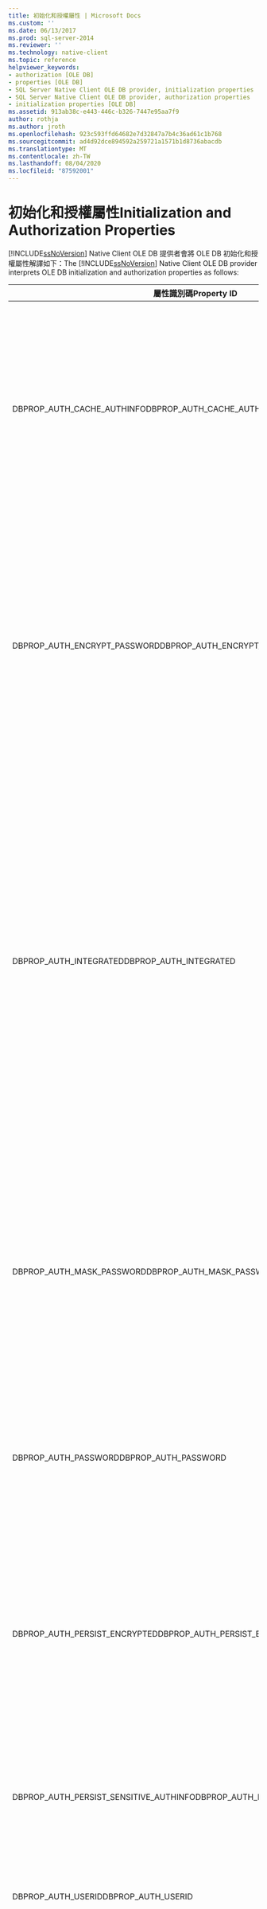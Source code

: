 ```yaml
---
title: 初始化和授權屬性 | Microsoft Docs
ms.custom: ''
ms.date: 06/13/2017
ms.prod: sql-server-2014
ms.reviewer: ''
ms.technology: native-client
ms.topic: reference
helpviewer_keywords:
- authorization [OLE DB]
- properties [OLE DB]
- SQL Server Native Client OLE DB provider, initialization properties
- SQL Server Native Client OLE DB provider, authorization properties
- initialization properties [OLE DB]
ms.assetid: 913ab38c-e443-446c-b326-7447e95aa7f9
author: rothja
ms.author: jroth
ms.openlocfilehash: 923c593ffd64682e7d32847a7b4c36ad61c1b768
ms.sourcegitcommit: ad4d92dce894592a259721a1571b1d8736abacdb
ms.translationtype: MT
ms.contentlocale: zh-TW
ms.lasthandoff: 08/04/2020
ms.locfileid: "87592001"
---
```

# <a name="initialization-and-authorization-properties"></a><span data-ttu-id="b1a1e-102">初始化和授權屬性</span><span class="sxs-lookup"><span data-stu-id="b1a1e-102">Initialization and Authorization Properties</span></span>
  <span data-ttu-id="b1a1e-103">[!INCLUDE[ssNoVersion](../../includes/ssnoversion-md.md)] Native Client OLE DB 提供者會將 OLE DB 初始化和授權屬性解譯如下：</span><span class="sxs-lookup"><span data-stu-id="b1a1e-103">The [!INCLUDE[ssNoVersion](../../includes/ssnoversion-md.md)] Native Client OLE DB provider interprets OLE DB initialization and authorization properties as follows:</span></span>  
  
|<span data-ttu-id="b1a1e-104">屬性識別碼</span><span class="sxs-lookup"><span data-stu-id="b1a1e-104">Property ID</span></span>|<span data-ttu-id="b1a1e-105">描述</span><span class="sxs-lookup"><span data-stu-id="b1a1e-105">Description</span></span>|  
|-----------------|-----------------|  
|<span data-ttu-id="b1a1e-106">DBPROP_AUTH_CACHE_AUTHINFO</span><span class="sxs-lookup"><span data-stu-id="b1a1e-106">DBPROP_AUTH_CACHE_AUTHINFO</span></span>|<span data-ttu-id="b1a1e-107">[!INCLUDE[ssNoVersion](../../includes/ssnoversion-md.md)] Native Client OLE DB 提供者不會快取驗證資訊。</span><span class="sxs-lookup"><span data-stu-id="b1a1e-107">The [!INCLUDE[ssNoVersion](../../includes/ssnoversion-md.md)] Native Client OLE DB provider does not cache authentication information.</span></span><br /><br /> <span data-ttu-id="b1a1e-108">[!INCLUDE[ssNoVersion](../../includes/ssnoversion-md.md)] Native Client OLE DB 提供者會在嘗試設定屬性值時，傳回 DB_S_ERRORSOCCURRED。</span><span class="sxs-lookup"><span data-stu-id="b1a1e-108">The [!INCLUDE[ssNoVersion](../../includes/ssnoversion-md.md)] Native Client OLE DB provider returns DB_S_ERRORSOCCURRED on an attempt to set the property value.</span></span> <span data-ttu-id="b1a1e-109">DBPROP 結構的 *dwStatus* 成員表示 DBPROPSTATUS_NOTSUPPORTED。</span><span class="sxs-lookup"><span data-stu-id="b1a1e-109">The *dwStatus* member of the DBPROP Structure indicates DBPROPSTATUS_NOTSUPPORTED.</span></span>|  
|<span data-ttu-id="b1a1e-110">DBPROP_AUTH_ENCRYPT_PASSWORD</span><span class="sxs-lookup"><span data-stu-id="b1a1e-110">DBPROP_AUTH_ENCRYPT_PASSWORD</span></span>|<span data-ttu-id="b1a1e-111">[!INCLUDE[ssNoVersion](../../includes/ssnoversion-md.md)]Native Client OLE DB 提供者會使用標準的 [!INCLUDE[msCoName](../../includes/msconame-md.md)] [!INCLUDE[ssNoVersion](../../includes/ssnoversion-md.md)] 安全性機制來隱藏密碼。</span><span class="sxs-lookup"><span data-stu-id="b1a1e-111">The [!INCLUDE[ssNoVersion](../../includes/ssnoversion-md.md)] Native Client OLE DB provider uses standard [!INCLUDE[msCoName](../../includes/msconame-md.md)][!INCLUDE[ssNoVersion](../../includes/ssnoversion-md.md)] security mechanisms to conceal passwords.</span></span><br /><br /> <span data-ttu-id="b1a1e-112">[!INCLUDE[ssNoVersion](../../includes/ssnoversion-md.md)] Native Client OLE DB 提供者會在嘗試設定屬性值時，傳回 DB_S_ERRORSOCCURRED。</span><span class="sxs-lookup"><span data-stu-id="b1a1e-112">The [!INCLUDE[ssNoVersion](../../includes/ssnoversion-md.md)] Native Client OLE DB provider returns DB_S_ERRORSOCCURRED on an attempt to set the property value.</span></span> <span data-ttu-id="b1a1e-113">DBPROP 結構的 *dwStatus* 成員表示 DBPROPSTATUS_NOTSUPPORTED。</span><span class="sxs-lookup"><span data-stu-id="b1a1e-113">The *dwStatus* member of the DBPROP Structure indicates DBPROPSTATUS_NOTSUPPORTED.</span></span>|  
|<span data-ttu-id="b1a1e-114">DBPROP_AUTH_INTEGRATED</span><span class="sxs-lookup"><span data-stu-id="b1a1e-114">DBPROP_AUTH_INTEGRATED</span></span>|<span data-ttu-id="b1a1e-115">如果 DBPROP_AUTH_INTEGRATED 設定為 NULL 指標、Null 字串，或 'SSPI' VT_BSTR 值，[!INCLUDE[ssNoVersion](../../includes/ssnoversion-md.md)] Native Client OLE DB 提供者會使用 Windows 驗證模式來授權使用者對於 DBPROP_INIT_DATASOURCE 和 DBPROP_INIT_CATALOG 屬性指定之 [!INCLUDE[ssNoVersion](../../includes/ssnoversion-md.md)] 資料庫的存取。</span><span class="sxs-lookup"><span data-stu-id="b1a1e-115">If DBPROP_AUTH_INTEGRATED is set to a NULL pointer, a null string, or 'SSPI' VT_BSTR value, the [!INCLUDE[ssNoVersion](../../includes/ssnoversion-md.md)] Native Client OLE DB provider uses Windows Authentication Mode to authorize user access to the [!INCLUDE[ssNoVersion](../../includes/ssnoversion-md.md)] database specified by the DBPROP_INIT_DATASOURCE and DBPROP_INIT_CATALOG properties.</span></span><br /><br /> <span data-ttu-id="b1a1e-116">如果設定為 VT_EMPTY (預設值)，則會使用 [!INCLUDE[ssNoVersion](../../includes/ssnoversion-md.md)] 安全性。</span><span class="sxs-lookup"><span data-stu-id="b1a1e-116">If it is set to VT_EMPTY (the default), [!INCLUDE[ssNoVersion](../../includes/ssnoversion-md.md)] security is used.</span></span> <span data-ttu-id="b1a1e-117">[!INCLUDE[ssNoVersion](../../includes/ssnoversion-md.md)] 登入和密碼是在 DBPROP_AUTH_USERID 和 DBPROP_AUTH_PASSWORD 屬性中指定的。</span><span class="sxs-lookup"><span data-stu-id="b1a1e-117">The [!INCLUDE[ssNoVersion](../../includes/ssnoversion-md.md)] login and password are specified in the DBPROP_AUTH_USERID and DBPROP_AUTH_PASSWORD properties.</span></span>|  
|<span data-ttu-id="b1a1e-118">DBPROP_AUTH_MASK_PASSWORD</span><span class="sxs-lookup"><span data-stu-id="b1a1e-118">DBPROP_AUTH_MASK_PASSWORD</span></span>|<span data-ttu-id="b1a1e-119">[!INCLUDE[ssNoVersion](../../includes/ssnoversion-md.md)] Native Client OLE DB 提供者會使用標準的 [!INCLUDE[ssNoVersion](../../includes/ssnoversion-md.md)] 安全性機制來隱藏密碼。</span><span class="sxs-lookup"><span data-stu-id="b1a1e-119">The [!INCLUDE[ssNoVersion](../../includes/ssnoversion-md.md)] Native Client OLE DB provider uses standard [!INCLUDE[ssNoVersion](../../includes/ssnoversion-md.md)] security mechanisms to conceal passwords.</span></span><br /><br /> <span data-ttu-id="b1a1e-120">[!INCLUDE[ssNoVersion](../../includes/ssnoversion-md.md)] Native Client OLE DB 提供者會在嘗試設定屬性值時，傳回 DB_S_ERRORSOCCURRED。</span><span class="sxs-lookup"><span data-stu-id="b1a1e-120">The [!INCLUDE[ssNoVersion](../../includes/ssnoversion-md.md)] Native Client OLE DB provider returns DB_S_ERRORSOCCURRED on an attempt to set the property value.</span></span> <span data-ttu-id="b1a1e-121">DBPROP 結構的 *dwStatus* 成員表示 DBPROPSTATUS_NOTSUPPORTED。</span><span class="sxs-lookup"><span data-stu-id="b1a1e-121">The *dwStatus* member of the DBPROP Structure indicates DBPROPSTATUS_NOTSUPPORTED.</span></span>|  
|<span data-ttu-id="b1a1e-122">DBPROP_AUTH_PASSWORD</span><span class="sxs-lookup"><span data-stu-id="b1a1e-122">DBPROP_AUTH_PASSWORD</span></span>|<span data-ttu-id="b1a1e-123">指派給 [!INCLUDE[ssNoVersion](../../includes/ssnoversion-md.md)] 登入的密碼。</span><span class="sxs-lookup"><span data-stu-id="b1a1e-123">Password assigned to a [!INCLUDE[ssNoVersion](../../includes/ssnoversion-md.md)] login.</span></span> <span data-ttu-id="b1a1e-124">選取 [!INCLUDE[ssNoVersion](../../includes/ssnoversion-md.md)] 驗證來授權對於 [!INCLUDE[ssNoVersion](../../includes/ssnoversion-md.md)] 資料庫的存取時，會使用此屬性。</span><span class="sxs-lookup"><span data-stu-id="b1a1e-124">This property is used when [!INCLUDE[ssNoVersion](../../includes/ssnoversion-md.md)] Authentication is selected for authorizing access to a [!INCLUDE[ssNoVersion](../../includes/ssnoversion-md.md)] database.</span></span>|  
|<span data-ttu-id="b1a1e-125">DBPROP_AUTH_PERSIST_ENCRYPTED</span><span class="sxs-lookup"><span data-stu-id="b1a1e-125">DBPROP_AUTH_PERSIST_ENCRYPTED</span></span>|<span data-ttu-id="b1a1e-126">保存時，[!INCLUDE[ssNoVersion](../../includes/ssnoversion-md.md)] Native Client OLE DB 提供者不會加密驗證資訊。</span><span class="sxs-lookup"><span data-stu-id="b1a1e-126">The [!INCLUDE[ssNoVersion](../../includes/ssnoversion-md.md)] Native Client OLE DB provider does not encrypt authentication information when persisted.</span></span><br /><br /> <span data-ttu-id="b1a1e-127">[!INCLUDE[ssNoVersion](../../includes/ssnoversion-md.md)] Native Client OLE DB 提供者會在嘗試設定屬性值時，傳回 DB_S_ERRORSOCCURRED。</span><span class="sxs-lookup"><span data-stu-id="b1a1e-127">The [!INCLUDE[ssNoVersion](../../includes/ssnoversion-md.md)] Native Client OLE DB provider returns DB_S_ERRORSOCCURRED on an attempt to set the property value.</span></span> <span data-ttu-id="b1a1e-128">DBPROP 結構的 *dwStatus* 成員表示 DBPROPSTATUS_NOTSUPPORTED。</span><span class="sxs-lookup"><span data-stu-id="b1a1e-128">The *dwStatus* member of the DBPROP Structure indicates DBPROPSTATUS_NOTSUPPORTED.</span></span>|  
|<span data-ttu-id="b1a1e-129">DBPROP_AUTH_PERSIST_SENSITIVE_AUTHINFO</span><span class="sxs-lookup"><span data-stu-id="b1a1e-129">DBPROP_AUTH_PERSIST_SENSITIVE_AUTHINFO</span></span>|<span data-ttu-id="b1a1e-130">[!INCLUDE[ssNoVersion](../../includes/ssnoversion-md.md)] Native Client OLE DB 提供者會保存驗證值，包括密碼的影像 (如果有要求)。</span><span class="sxs-lookup"><span data-stu-id="b1a1e-130">The [!INCLUDE[ssNoVersion](../../includes/ssnoversion-md.md)] Native Client OLE DB provider persists authentication values, including an image of a password, if requested to do so.</span></span> <span data-ttu-id="b1a1e-131">不提供任何加密。</span><span class="sxs-lookup"><span data-stu-id="b1a1e-131">No encryption is provided.</span></span>|  
|<span data-ttu-id="b1a1e-132">DBPROP_AUTH_USERID</span><span class="sxs-lookup"><span data-stu-id="b1a1e-132">DBPROP_AUTH_USERID</span></span>|[!INCLUDE[ssNoVersion](../../includes/ssnoversion-md.md)] <span data-ttu-id="b1a1e-133">登入。</span><span class="sxs-lookup"><span data-stu-id="b1a1e-133">login.</span></span> <span data-ttu-id="b1a1e-134">選取 [!INCLUDE[ssNoVersion](../../includes/ssnoversion-md.md)] 驗證來授權對於 [!INCLUDE[ssNoVersion](../../includes/ssnoversion-md.md)] 資料庫的存取時，會使用此屬性。</span><span class="sxs-lookup"><span data-stu-id="b1a1e-134">This property is used when [!INCLUDE[ssNoVersion](../../includes/ssnoversion-md.md)] Authentication is selected for authorizing access to a [!INCLUDE[ssNoVersion](../../includes/ssnoversion-md.md)] database.</span></span>|  
|<span data-ttu-id="b1a1e-135">DBPROP_INIT_ASYNCH</span><span class="sxs-lookup"><span data-stu-id="b1a1e-135">DBPROP_INIT_ASYNCH</span></span>|<span data-ttu-id="b1a1e-136">[!INCLUDE[ssNoVersion](../../includes/ssnoversion-md.md)] Native Client OLE DB 提供者支援非同步初始化。</span><span class="sxs-lookup"><span data-stu-id="b1a1e-136">The [!INCLUDE[ssNoVersion](../../includes/ssnoversion-md.md)] Native Client OLE DB provider supports asynchronous initiation.</span></span><br /><br /> <span data-ttu-id="b1a1e-137">在 DBPROP_INIT_ASYNCH 屬性中設定 DBPROPVAL_ASYNCH_INITIALIZE 位元會使 **IDBInitialize::Initialize** 成為未封鎖的呼叫。</span><span class="sxs-lookup"><span data-stu-id="b1a1e-137">Setting the DBPROPVAL_ASYNCH_INITIALIZE bit in the DBPROP_INIT_ASYNCH property causes **IDBInitialize::Initialize** to become a non-blocking call.</span></span> <span data-ttu-id="b1a1e-138">如需詳細資訊，請參閱[執行非同步作業](../native-client/features/performing-asynchronous-operations.md)。</span><span class="sxs-lookup"><span data-stu-id="b1a1e-138">For more information, see [Performing Asynchronous Operations](../native-client/features/performing-asynchronous-operations.md).</span></span>|  
|<span data-ttu-id="b1a1e-139">DBPROP_INIT_CATALOG</span><span class="sxs-lookup"><span data-stu-id="b1a1e-139">DBPROP_INIT_CATALOG</span></span>|<span data-ttu-id="b1a1e-140">所連接之現有 [!INCLUDE[ssNoVersion](../../includes/ssnoversion-md.md)] 資料庫的名稱。</span><span class="sxs-lookup"><span data-stu-id="b1a1e-140">Name of an existing [!INCLUDE[ssNoVersion](../../includes/ssnoversion-md.md)] database to which to connect.</span></span>|  
|<span data-ttu-id="b1a1e-141">DBPROP_INIT_DATASOURCE</span><span class="sxs-lookup"><span data-stu-id="b1a1e-141">DBPROP_INIT_DATASOURCE</span></span>|<span data-ttu-id="b1a1e-142">執行 [!INCLUDE[msCoName](../../includes/msconame-md.md)][!INCLUDE[ssNoVersion](../../includes/ssnoversion-md.md)] 執行個體之伺服器的網路名稱。</span><span class="sxs-lookup"><span data-stu-id="b1a1e-142">Network name of a server running an instance of [!INCLUDE[msCoName](../../includes/msconame-md.md)][!INCLUDE[ssNoVersion](../../includes/ssnoversion-md.md)].</span></span> <span data-ttu-id="b1a1e-143">如果電腦上有多個執行中的實例 [!INCLUDE[ssNoVersion](../../includes/ssnoversion-md.md)] ，若要連接到值的特定實例， [!INCLUDE[ssNoVersion](../../includes/ssnoversion-md.md)] DBPROP_INIT_DATASOURCE 指定為\* \\ \ServerName\InstanceName\*。</span><span class="sxs-lookup"><span data-stu-id="b1a1e-143">If there are multiple instances of [!INCLUDE[ssNoVersion](../../includes/ssnoversion-md.md)] running on the computer, in order to connect to a specific instance of [!INCLUDE[ssNoVersion](../../includes/ssnoversion-md.md)] the value DBPROP_INIT_DATASOURCE is specified as *\\\ServerName\InstanceName*.</span></span> <span data-ttu-id="b1a1e-144">逸出序列 \\\ 會用於反斜線本身。</span><span class="sxs-lookup"><span data-stu-id="b1a1e-144">The escape sequence \\\ is used for backslash itself.</span></span>|  
|<span data-ttu-id="b1a1e-145">DBPROP_INIT_GENERALTIMEOUT</span><span class="sxs-lookup"><span data-stu-id="b1a1e-145">DBPROP_INIT_GENERALTIMEOUT</span></span>|<span data-ttu-id="b1a1e-146">指出要求之前的秒數，而不是資料來源初始化和命令執行，會超時。值為0表示無限的超時時間。透過網路連線或在分散式或交易式案例中運作的提供者可以支援此屬性，以在長時間執行的要求時，建議已登記的元件超時。</span><span class="sxs-lookup"><span data-stu-id="b1a1e-146">Indicates the number of seconds before a request, other than data source initialization and command execution, times out. A value of 0 indicates an infinite time-out. Providers that work over network connections or in distributed or transacted scenarios can support this property to advise an enlisted component to time-out in the event of a long-running request.</span></span> <span data-ttu-id="b1a1e-147">資料來源初始化和命令執行的逾時仍然個別受到 DBPROP_INIT_TIMEOUT 和 DBPROP_COMMANDTIMEOUT 的管理。</span><span class="sxs-lookup"><span data-stu-id="b1a1e-147">Time-outs for data source initialization and command execution remain governed by DBPROP_INIT_TIMEOUT and DBPROP_COMMANDTIMEOUT, respectively.</span></span><br /><br /> <span data-ttu-id="b1a1e-148">DBPROP_INIT_GENERALTIMEOUT 是唯讀的，如果使用者嘗試它，就會傳回 DBPROPSTATUS_NOTSETTABLE 的 *dwstatus* 錯誤。</span><span class="sxs-lookup"><span data-stu-id="b1a1e-148">DBPROP_INIT_GENERALTIMEOUT is read-only, and if one tries to set it the *dwstatus* error of DBPROPSTATUS_NOTSETTABLE is returned.</span></span>|  
|<span data-ttu-id="b1a1e-149">DBPROP_INIT_HWND</span><span class="sxs-lookup"><span data-stu-id="b1a1e-149">DBPROP_INIT_HWND</span></span>|<span data-ttu-id="b1a1e-150">來自呼叫應用程式的 Windows 控制代碼。</span><span class="sxs-lookup"><span data-stu-id="b1a1e-150">The Windows handle from the calling application.</span></span> <span data-ttu-id="b1a1e-151">在允許提示初始化屬性時顯示的初始化對話方塊需要有效的視窗控制代碼。</span><span class="sxs-lookup"><span data-stu-id="b1a1e-151">A valid window handle is required for the initialization dialog box displayed when prompting for initialization properties is allowed.</span></span>|  
|<span data-ttu-id="b1a1e-152">DBPROP_INIT_IMPERSONATION_LEVEL</span><span class="sxs-lookup"><span data-stu-id="b1a1e-152">DBPROP_INIT_IMPERSONATION_LEVEL</span></span>|<span data-ttu-id="b1a1e-153">[!INCLUDE[ssNoVersion](../../includes/ssnoversion-md.md)] Native Client OLE DB 提供者不支援模擬層級調整。</span><span class="sxs-lookup"><span data-stu-id="b1a1e-153">The [!INCLUDE[ssNoVersion](../../includes/ssnoversion-md.md)] Native Client OLE DB provider does not support impersonation level adjustment.</span></span><br /><br /> <span data-ttu-id="b1a1e-154">[!INCLUDE[ssNoVersion](../../includes/ssnoversion-md.md)] Native Client OLE DB 提供者會在嘗試設定屬性值時，傳回 DB_S_ERRORSOCCURRED。</span><span class="sxs-lookup"><span data-stu-id="b1a1e-154">The [!INCLUDE[ssNoVersion](../../includes/ssnoversion-md.md)] Native Client OLE DB provider returns DB_S_ERRORSOCCURRED on an attempt to set the property value.</span></span> <span data-ttu-id="b1a1e-155">DBPROP 結構的 *dwStatus* 成員表示 DBPROPSTATUS_NOTSUPPORTED。</span><span class="sxs-lookup"><span data-stu-id="b1a1e-155">The *dwStatus* member of the DBPROP Structure indicates DBPROPSTATUS_NOTSUPPORTED.</span></span>|  
|<span data-ttu-id="b1a1e-156">DBPROP_INIT_LCID</span><span class="sxs-lookup"><span data-stu-id="b1a1e-156">DBPROP_INIT_LCID</span></span>|<span data-ttu-id="b1a1e-157">如果不支援地區設定識別碼，或者沒有安裝在用戶端上，[!INCLUDE[ssNoVersion](../../includes/ssnoversion-md.md)] Native Client OLE DB 提供者會驗證地區設定識別碼，並傳回錯誤。</span><span class="sxs-lookup"><span data-stu-id="b1a1e-157">The [!INCLUDE[ssNoVersion](../../includes/ssnoversion-md.md)] Native Client OLE DB provider validates the locale ID and returns an error if the locale ID is not supported or is not installed on the client.</span></span>|  
|<span data-ttu-id="b1a1e-158">DBPROP_INIT_LOCATION</span><span class="sxs-lookup"><span data-stu-id="b1a1e-158">DBPROP_INIT_LOCATION</span></span>|<span data-ttu-id="b1a1e-159">[!INCLUDE[ssNoVersion](../../includes/ssnoversion-md.md)] Native Client OLE DB 提供者會在嘗試設定屬性值時，傳回 DB_S_ERRORSOCCURRED。</span><span class="sxs-lookup"><span data-stu-id="b1a1e-159">The [!INCLUDE[ssNoVersion](../../includes/ssnoversion-md.md)] Native Client OLE DB provider returns DB_S_ERRORSOCCURRED on an attempt to set the property value.</span></span> <span data-ttu-id="b1a1e-160">DBPROP 結構的 *dwStatus* 成員表示 DBPROPSTATUS_NOTSUPPORTED。</span><span class="sxs-lookup"><span data-stu-id="b1a1e-160">The *dwStatus* member of the DBPROP Structure indicates DBPROPSTATUS_NOTSUPPORTED.</span></span>|  
|<span data-ttu-id="b1a1e-161">DBPROP_INIT_MODE</span><span class="sxs-lookup"><span data-stu-id="b1a1e-161">DBPROP_INIT_MODE</span></span>|<span data-ttu-id="b1a1e-162">[!INCLUDE[ssNoVersion](../../includes/ssnoversion-md.md)] Native Client OLE DB 提供者會在嘗試設定屬性值時，傳回 DB_S_ERRORSOCCURRED。</span><span class="sxs-lookup"><span data-stu-id="b1a1e-162">The [!INCLUDE[ssNoVersion](../../includes/ssnoversion-md.md)] Native Client OLE DB provider returns DB_S_ERRORSOCCURRED on an attempt to set the property value.</span></span> <span data-ttu-id="b1a1e-163">DBPROP 結構的 *dwStatus* 成員表示 DBPROPSTATUS_NOTSUPPORTED。</span><span class="sxs-lookup"><span data-stu-id="b1a1e-163">The *dwStatus* member of the DBPROP Structure indicates DBPROPSTATUS_NOTSUPPORTED.</span></span>|  
|<span data-ttu-id="b1a1e-164">DBPROP_INIT_PROMPT</span><span class="sxs-lookup"><span data-stu-id="b1a1e-164">DBPROP_INIT_PROMPT</span></span>|<span data-ttu-id="b1a1e-165">[!INCLUDE[ssNoVersion](../../includes/ssnoversion-md.md)] Native Client OLE DB 提供者支援資料來源初始化的所有提示模式。</span><span class="sxs-lookup"><span data-stu-id="b1a1e-165">The [!INCLUDE[ssNoVersion](../../includes/ssnoversion-md.md)] Native Client OLE DB provider supports all prompting modes for data source initialization.</span></span> <span data-ttu-id="b1a1e-166">[!INCLUDE[ssNoVersion](../../includes/ssnoversion-md.md)] Native Client OLE DB 提供者會使用 DBPROMPT_NOPROMPT 做為屬性的預設值。</span><span class="sxs-lookup"><span data-stu-id="b1a1e-166">The [!INCLUDE[ssNoVersion](../../includes/ssnoversion-md.md)] Native Client OLE DB provider uses DBPROMPT_NOPROMPT as its default setting for the property.</span></span>|  
|<span data-ttu-id="b1a1e-167">DBPROP_INIT_PROTECTION_LEVEL</span><span class="sxs-lookup"><span data-stu-id="b1a1e-167">DBPROP_INIT_PROTECTION_LEVEL</span></span>|<span data-ttu-id="b1a1e-168">[!INCLUDE[ssNoVersion](../../includes/ssnoversion-md.md)] Native Client OLE DB 提供者不支援 [!INCLUDE[ssNoVersion](../../includes/ssnoversion-md.md)] 執行個體連接的保護等級。</span><span class="sxs-lookup"><span data-stu-id="b1a1e-168">The [!INCLUDE[ssNoVersion](../../includes/ssnoversion-md.md)] Native Client OLE DB provider does not support a protection level on connections to instances of [!INCLUDE[ssNoVersion](../../includes/ssnoversion-md.md)].</span></span><br /><br /> <span data-ttu-id="b1a1e-169">[!INCLUDE[ssNoVersion](../../includes/ssnoversion-md.md)] Native Client OLE DB 提供者會在嘗試設定屬性值時，傳回 DB_S_ERRORSOCCURRED。</span><span class="sxs-lookup"><span data-stu-id="b1a1e-169">The [!INCLUDE[ssNoVersion](../../includes/ssnoversion-md.md)] Native Client OLE DB provider returns DB_S_ERRORSOCCURRED on an attempt to set the property value.</span></span> <span data-ttu-id="b1a1e-170">DBPROP 結構的 *dwStatus* 成員表示 DBPROPSTATUS_NOTSUPPORTED。</span><span class="sxs-lookup"><span data-stu-id="b1a1e-170">The *dwStatus* member of the DBPROP Structure indicates DBPROPSTATUS_NOTSUPPORTED.</span></span>|  
|<span data-ttu-id="b1a1e-171">DBPROP_INIT_PROVIDERSTRING</span><span class="sxs-lookup"><span data-stu-id="b1a1e-171">DBPROP_INIT_PROVIDERSTRING</span></span>|<span data-ttu-id="b1a1e-172">請參閱本主題稍後的 [!INCLUDE[ssNoVersion](../../includes/ssnoversion-md.md)] Native Client OLE DB 提供者字串。</span><span class="sxs-lookup"><span data-stu-id="b1a1e-172">See the [!INCLUDE[ssNoVersion](../../includes/ssnoversion-md.md)] Native Client OLE DB provider string later in this topic.</span></span>|  
|<span data-ttu-id="b1a1e-173">DBPROP_INIT_TIMEOUT</span><span class="sxs-lookup"><span data-stu-id="b1a1e-173">DBPROP_INIT_TIMEOUT</span></span>|<span data-ttu-id="b1a1e-174">如果無法在指定的秒數內建立 [!INCLUDE[ssNoVersion](../../includes/ssnoversion-md.md)] 執行個體的連接，[!INCLUDE[ssNoVersion](../../includes/ssnoversion-md.md)] Native Client OLE DB 提供者會在初始化時傳回錯誤。</span><span class="sxs-lookup"><span data-stu-id="b1a1e-174">The [!INCLUDE[ssNoVersion](../../includes/ssnoversion-md.md)] Native Client OLE DB provider returns an error on initialization if a connection to the instance of [!INCLUDE[ssNoVersion](../../includes/ssnoversion-md.md)] cannot be established within the number of seconds specified.</span></span>|  
  
 <span data-ttu-id="b1a1e-175">在提供者特定的屬性集 DBPROPSET_SQLSERVERDBINIT 中， [!INCLUDE[ssNoVersion](../../includes/ssnoversion-md.md)] Native Client OLE DB 提供者會定義這些額外的初始化屬性。</span><span class="sxs-lookup"><span data-stu-id="b1a1e-175">In the provider-specific property set DBPROPSET_SQLSERVERDBINIT, the [!INCLUDE[ssNoVersion](../../includes/ssnoversion-md.md)] Native Client OLE DB provider defines these additional initialization properties.</span></span>  
  
|<span data-ttu-id="b1a1e-176">屬性識別碼</span><span class="sxs-lookup"><span data-stu-id="b1a1e-176">Property ID</span></span>|<span data-ttu-id="b1a1e-177">描述</span><span class="sxs-lookup"><span data-stu-id="b1a1e-177">Description</span></span>|  
|-----------------|-----------------|  
|<span data-ttu-id="b1a1e-178">SSPROP_AUTH_OLD_PASSWORD</span><span class="sxs-lookup"><span data-stu-id="b1a1e-178">SSPROP_AUTH_OLD_PASSWORD</span></span>|<span data-ttu-id="b1a1e-179">輸入：VT_BSTR</span><span class="sxs-lookup"><span data-stu-id="b1a1e-179">Type: VT_BSTR</span></span><br /><br /> <span data-ttu-id="b1a1e-180">R/W：寫入</span><span class="sxs-lookup"><span data-stu-id="b1a1e-180">R/W: Write</span></span><br /><br /> <span data-ttu-id="b1a1e-181">預設值：VT_EMPTY</span><span class="sxs-lookup"><span data-stu-id="b1a1e-181">Default: VT_EMPTY</span></span><br /><br /> <span data-ttu-id="b1a1e-182">描述：目前或過期的密碼。</span><span class="sxs-lookup"><span data-stu-id="b1a1e-182">Description: The current or expired password.</span></span> <span data-ttu-id="b1a1e-183">如需詳細資訊，請參閱 [以程式設計方式變更密碼](../native-client/features/changing-passwords-programmatically.md)。</span><span class="sxs-lookup"><span data-stu-id="b1a1e-183">For more information, see [Changing Passwords Programmatically](../native-client/features/changing-passwords-programmatically.md).</span></span>|  
|<span data-ttu-id="b1a1e-184">SSPROP_INIT_APPNAME</span><span class="sxs-lookup"><span data-stu-id="b1a1e-184">SSPROP_INIT_APPNAME</span></span>|<span data-ttu-id="b1a1e-185">輸入：VT_BSTR</span><span class="sxs-lookup"><span data-stu-id="b1a1e-185">Type: VT_BSTR</span></span><br /><br /> <span data-ttu-id="b1a1e-186">R/W︰讀取/寫入</span><span class="sxs-lookup"><span data-stu-id="b1a1e-186">R/W: Read/write</span></span><br /><br /> <span data-ttu-id="b1a1e-187">描述：用戶端應用程式名稱。</span><span class="sxs-lookup"><span data-stu-id="b1a1e-187">Description: The client application name.</span></span>|  
|<span data-ttu-id="b1a1e-188">SSPROP_INIT_AUTOTRANSLATE</span><span class="sxs-lookup"><span data-stu-id="b1a1e-188">SSPROP_INIT_AUTOTRANSLATE</span></span>|<span data-ttu-id="b1a1e-189">輸入：VT_BOOL</span><span class="sxs-lookup"><span data-stu-id="b1a1e-189">Type: VT_BOOL</span></span><br /><br /> <span data-ttu-id="b1a1e-190">R/W︰讀取/寫入</span><span class="sxs-lookup"><span data-stu-id="b1a1e-190">R/W: Read/write</span></span><br /><br /> <span data-ttu-id="b1a1e-191">預設值：VARIANT_TRUE</span><span class="sxs-lookup"><span data-stu-id="b1a1e-191">Default: VARIANT_TRUE</span></span><br /><br /> <span data-ttu-id="b1a1e-192">描述：OEM/ANSI 字元轉換。</span><span class="sxs-lookup"><span data-stu-id="b1a1e-192">Description: OEM/ANSI character conversion.</span></span><br /><br /> <span data-ttu-id="b1a1e-193">VARIANT_TRUE：[!INCLUDE[ssNoVersion](../../includes/ssnoversion-md.md)] Native Client OLE DB 提供者會透過 Unicode 進行轉換來轉譯在用戶端和伺服器之間傳送的 ANSI 字元字串，以便將用戶端和伺服器之字碼頁之間的符合擴充字元問題降至最低：</span><span class="sxs-lookup"><span data-stu-id="b1a1e-193">VARIANT_TRUE: The [!INCLUDE[ssNoVersion](../../includes/ssnoversion-md.md)] Native Client OLE DB provider translates ANSI character strings sent between the client and server by converting through Unicode to minimize problems in matching extended characters between the code pages on the client and the server:</span></span><br /><br /> <span data-ttu-id="b1a1e-194">傳送到 [!INCLUDE[ssNoVersion](../../includes/ssnoversion-md.md)]**char**、**varchar** 或 **text** 變數、參數或資料行之執行個體的用戶端 DBTYPE_STR 資料會使用用戶端的 ANSI 字碼頁 (ACP)，從字元轉換成 Unicode，然後使用伺服器的 ACP，從 Unicode 轉換成字元。</span><span class="sxs-lookup"><span data-stu-id="b1a1e-194">Client DBTYPE_STR data sent to an instance of [!INCLUDE[ssNoVersion](../../includes/ssnoversion-md.md)]**char**, **varchar**, or **text** variable, parameter, or column is converted from character to Unicode using the client ANSI code page (ACP) and then converted from Unicode to character using the ACP of the server.</span></span><br /><br /> <span data-ttu-id="b1a1e-195">傳送到用戶端 DBTYPE_STR 變數的 [!INCLUDE[ssNoVersion](../../includes/ssnoversion-md.md)] **char**、**varchar** 或 **text** 資料會使用伺服器 ACP 來從字元轉換成 Unicode，然後使用用戶端 ACP 來從 Unicode 轉換成字元。</span><span class="sxs-lookup"><span data-stu-id="b1a1e-195">[!INCLUDE[ssNoVersion](../../includes/ssnoversion-md.md)] **char**, **varchar**, or **text** data sent to a client DBTYPE_STR variable is converted from character to Unicode using the server ACP and then converted from Unicode to character using the client ACP.</span></span><br /><br /> <span data-ttu-id="b1a1e-196">這些轉換會由 [!INCLUDE[ssNoVersion](../../includes/ssnoversion-md.md)] Native Client OLE DB 提供者在用戶端上執行。</span><span class="sxs-lookup"><span data-stu-id="b1a1e-196">These conversions are performed on the client by the [!INCLUDE[ssNoVersion](../../includes/ssnoversion-md.md)] Native Client OLE DB provider.</span></span> <span data-ttu-id="b1a1e-197">但是在伺服器上使用的相同 ACP 必須也可以在用戶端上使用。</span><span class="sxs-lookup"><span data-stu-id="b1a1e-197">This requires that the same ACP used on the server be available on the client.</span></span><br /><br /> <span data-ttu-id="b1a1e-198">這些設定對於進行下列傳輸時所發生的轉換沒有作用：</span><span class="sxs-lookup"><span data-stu-id="b1a1e-198">These settings have no effect on the conversions that occur for these transfers:</span></span><br /><br /> <span data-ttu-id="b1a1e-199">傳送到伺服器之 **char**、**varchar** 或 **text** 的 Unicode DBTYPE_WSTR 用戶端資料。</span><span class="sxs-lookup"><span data-stu-id="b1a1e-199">Unicode DBTYPE_WSTR client data sent to **char**, **varchar**, or **text** on the server.</span></span><br /><br /> <span data-ttu-id="b1a1e-200">傳送到用戶端之 Unicode DBTYPE_WSTR 變數的 **char**、**varchar** 或 **text** 伺服器資料。</span><span class="sxs-lookup"><span data-stu-id="b1a1e-200">**char**, **varchar**, or **text** server data sent to a Unicode DBTYPE_WSTR variable on the client.</span></span><br /><br /> <span data-ttu-id="b1a1e-201">傳送到伺服器之 **nchar**、**nvarchar** 或 **ntext** 的 ANSI DBTYPE_STR 用戶端資料。</span><span class="sxs-lookup"><span data-stu-id="b1a1e-201">ANSI DBTYPE_STR client data sent to Unicode **nchar**, **nvarchar**, or **ntext** on the server.</span></span><br /><br /> <span data-ttu-id="b1a1e-202">傳送到用戶端之 ANSI DBTYPE_STR 變數的 Unicode **char**、**varchar** 或 **text** 伺服器資料。</span><span class="sxs-lookup"><span data-stu-id="b1a1e-202">Unicode **char**, **varchar**, or **text** server data sent to an ANSI DBTYPE_STR variable on the client.</span></span><br /><br /> <span data-ttu-id="b1a1e-203">VARIANT_FALSE：[!INCLUDE[ssNoVersion](../../includes/ssnoversion-md.md)] Native Client OLE DB 提供者不會執行字元轉譯。</span><span class="sxs-lookup"><span data-stu-id="b1a1e-203">VARIANT_FALSE: The [!INCLUDE[ssNoVersion](../../includes/ssnoversion-md.md)] Native Client OLE DB provider does not perform character translations.</span></span><br /><br /> <span data-ttu-id="b1a1e-204">[!INCLUDE[ssNoVersion](../../includes/ssnoversion-md.md)]Native Client OLE DB 提供者不會將傳送到**char**、 **Varchar**或**text**變數、參數或資料行的用戶端 ANSI 字元轉譯 DBTYPE_STR。</span><span class="sxs-lookup"><span data-stu-id="b1a1e-204">The [!INCLUDE[ssNoVersion](../../includes/ssnoversion-md.md)] Native Client OLE DB provider does not translate client ANSI character DBTYPE_STR data sent to **char**, **varchar**, or **text** variables, parameters, or columns on the server.</span></span> <span data-ttu-id="b1a1e-205">在從伺服器傳送到用戶端之 DBTYPE_STR 變數的 **char**、**varchar** 或 **text** 資料上不會執行任何轉譯。</span><span class="sxs-lookup"><span data-stu-id="b1a1e-205">No translation is performed on **char**, **varchar**, or **text** data sent from the server to DBTYPE_STR variables on the client.</span></span><br /><br /> <span data-ttu-id="b1a1e-206">如果用戶端和 [!INCLUDE[ssNoVersion](../../includes/ssnoversion-md.md)] 執行個體使用不同的 ACP，可能會將擴充字元解譯錯誤。</span><span class="sxs-lookup"><span data-stu-id="b1a1e-206">If the client and the instance of [!INCLUDE[ssNoVersion](../../includes/ssnoversion-md.md)] are using different ACPs, extended characters can be misinterpreted.</span></span>|  
|<span data-ttu-id="b1a1e-207">SSPROP_INIT_CURRENTLANGUAGE</span><span class="sxs-lookup"><span data-stu-id="b1a1e-207">SSPROP_INIT_CURRENTLANGUAGE</span></span>|<span data-ttu-id="b1a1e-208">輸入：VT_BSTR</span><span class="sxs-lookup"><span data-stu-id="b1a1e-208">Type: VT_BSTR</span></span><br /><br /> <span data-ttu-id="b1a1e-209">R/W︰讀取/寫入</span><span class="sxs-lookup"><span data-stu-id="b1a1e-209">R/W: Read/write</span></span><br /><br /> <span data-ttu-id="b1a1e-210">描述：[!INCLUDE[ssNoVersion](../../includes/ssnoversion-md.md)] 語言名稱。</span><span class="sxs-lookup"><span data-stu-id="b1a1e-210">Description: A [!INCLUDE[ssNoVersion](../../includes/ssnoversion-md.md)] language name.</span></span> <span data-ttu-id="b1a1e-211">識別系統訊息選取與格式所使用的語言。</span><span class="sxs-lookup"><span data-stu-id="b1a1e-211">Identifies the language used for system message selection and formatting.</span></span> <span data-ttu-id="b1a1e-212">此語言必須安裝在執行 [!INCLUDE[ssNoVersion](../../includes/ssnoversion-md.md)] 執行個體的電腦上，否則資料初始化會失敗。</span><span class="sxs-lookup"><span data-stu-id="b1a1e-212">The language must be installed on the computer running an instance of [!INCLUDE[ssNoVersion](../../includes/ssnoversion-md.md)] or data source initialization fails.</span></span>|  
|<span data-ttu-id="b1a1e-213">SSPROP_INIT_DATATYPECOMPATIBILITY</span><span class="sxs-lookup"><span data-stu-id="b1a1e-213">SSPROP_INIT_DATATYPECOMPATIBILITY</span></span>|<span data-ttu-id="b1a1e-214">類型：VT_UI2</span><span class="sxs-lookup"><span data-stu-id="b1a1e-214">Type: VT_UI2</span></span><br /><br /> <span data-ttu-id="b1a1e-215">R/W︰讀取/寫入</span><span class="sxs-lookup"><span data-stu-id="b1a1e-215">R/W: Read/write</span></span><br /><br /> <span data-ttu-id="b1a1e-216">預設值：0</span><span class="sxs-lookup"><span data-stu-id="b1a1e-216">Default: 0</span></span><br /><br /> <span data-ttu-id="b1a1e-217">描述：允許 [!INCLUDE[ssNoVersion](../../includes/ssnoversion-md.md)] 和 ActiveX Data Object (ADO) 應用程式之間的資料類型相容性。</span><span class="sxs-lookup"><span data-stu-id="b1a1e-217">Description: Enables data type compatibility between [!INCLUDE[ssNoVersion](../../includes/ssnoversion-md.md)] and ActiveX Data Object (ADO) applications.</span></span> <span data-ttu-id="b1a1e-218">如果使用預設值 0，資料類型處理會預設為提供者所使用的資料類型。</span><span class="sxs-lookup"><span data-stu-id="b1a1e-218">If the default value of 0 is used, data type handling defaults to that used by the provider.</span></span> <span data-ttu-id="b1a1e-219">如果使用值 80，資料類型處理僅會使用 [!INCLUDE[ssVersion2000](../../includes/ssversion2000-md.md)] 資料類型。</span><span class="sxs-lookup"><span data-stu-id="b1a1e-219">If the value of 80 is used, data type handling uses only [!INCLUDE[ssVersion2000](../../includes/ssversion2000-md.md)] data types.</span></span> <span data-ttu-id="b1a1e-220">如需詳細資訊，請參閱搭配[使用 ADO 與 SQL Server Native Client](../native-client/applications/using-ado-with-sql-server-native-client.md)。</span><span class="sxs-lookup"><span data-stu-id="b1a1e-220">For more information, see [Using ADO with SQL Server Native Client](../native-client/applications/using-ado-with-sql-server-native-client.md).</span></span>|  
|<span data-ttu-id="b1a1e-221">SSPROP_INIT_ENCRYPT</span><span class="sxs-lookup"><span data-stu-id="b1a1e-221">SSPROP_INIT_ENCRYPT</span></span>|<span data-ttu-id="b1a1e-222">輸入：VT_BOOL</span><span class="sxs-lookup"><span data-stu-id="b1a1e-222">Type: VT_BOOL</span></span><br /><br /> <span data-ttu-id="b1a1e-223">R/W：讀取/寫入</span><span class="sxs-lookup"><span data-stu-id="b1a1e-223">R/W: Read/Write</span></span><br /><br /> <span data-ttu-id="b1a1e-224">預設值：VARIANT_FALSE</span><span class="sxs-lookup"><span data-stu-id="b1a1e-224">Default: VARIANT_FALSE</span></span><br /><br /> <span data-ttu-id="b1a1e-225">描述：若要加密通過網路的資料，SSPROP_INIT_ENCRYPT 屬性會設定為 VARIANT_TRUE。</span><span class="sxs-lookup"><span data-stu-id="b1a1e-225">Description: To encrypt the data going over the network, SSPROP_INIT_ENCRYPT property is set to VARIANT_TRUE.</span></span><br /><br /> <span data-ttu-id="b1a1e-226">如果 [啟用通訊協定加密] 開啟，不管 SSPROP_INIT_ENCRYPT 的設定為何，永遠會進行加密。</span><span class="sxs-lookup"><span data-stu-id="b1a1e-226">If Enable Protocol Encryption is on, encryption will always occur, regardless of the setting of SSPROP_INIT_ENCRYPT.</span></span> <span data-ttu-id="b1a1e-227">如果關閉此設定，而且 SSPROP_INIT_ENCRYPT 設定為 VARIANT_TRUE，則會進行加密。</span><span class="sxs-lookup"><span data-stu-id="b1a1e-227">If it is off and SSPROP_INIT_ENCRYPT is set to VARIANT_TRUE, then encryption will occur.</span></span><br /><br /> <span data-ttu-id="b1a1e-228">如果關閉 [啟用通訊協定加密]，而且 SSPROP_INIT_ENCRYPT 設定為 VARIANT_FALSE，則不會進行加密。</span><span class="sxs-lookup"><span data-stu-id="b1a1e-228">If Enable Protocol Encryption is off and SSPROP_INIT_ENCRYPT is set to VARIANT_FALSE, then no encryption occurs.</span></span>|  
|<span data-ttu-id="b1a1e-229">SSPROP_INIT_FAILOVERPARTNER</span><span class="sxs-lookup"><span data-stu-id="b1a1e-229">SSPROP_INIT_FAILOVERPARTNER</span></span>|<span data-ttu-id="b1a1e-230">輸入：VT_BSTR</span><span class="sxs-lookup"><span data-stu-id="b1a1e-230">Type: VT_BSTR</span></span><br /><br /> <span data-ttu-id="b1a1e-231">R/W︰讀取/寫入</span><span class="sxs-lookup"><span data-stu-id="b1a1e-231">R/W: Read/write</span></span><br /><br /> <span data-ttu-id="b1a1e-232">描述：指定要進行資料庫鏡像之容錯移轉夥伴的名稱。</span><span class="sxs-lookup"><span data-stu-id="b1a1e-232">Description: Specifies the name of the failover partner for database mirroring.</span></span> <span data-ttu-id="b1a1e-233">這是初始化屬性，而且僅能在初始化之前設定。</span><span class="sxs-lookup"><span data-stu-id="b1a1e-233">It is an initialization property and can only be set before initialization.</span></span> <span data-ttu-id="b1a1e-234">初始化之後，它會傳回容錯移轉夥伴，如果有的話，則會由主要伺服器傳回。</span><span class="sxs-lookup"><span data-stu-id="b1a1e-234">After initialization it will return the failover partner, if any, returned by the primary server.</span></span><br /><br /> <span data-ttu-id="b1a1e-235">這可讓智慧型應用程式快取最近決定的備份伺服器，但是此類應用程式應該會注意到此資訊只會在第一次建立 (如果緩衝，則重設) 連接時更新，而且在長期連接後會變成過期。</span><span class="sxs-lookup"><span data-stu-id="b1a1e-235">This allows a smart application to cache the most recently determined backup server, but such applications should be aware that the information is only updated when the connection is first established (or reset, if pooled) and can become out of date for long term connections.</span></span><br /><br /> <span data-ttu-id="b1a1e-236">建立連接後，應用程式可以查詢此屬性來判斷容錯移轉夥伴的識別。</span><span class="sxs-lookup"><span data-stu-id="b1a1e-236">After making the connection, the application can query this attribute to determine the identity of the failover partner.</span></span> <span data-ttu-id="b1a1e-237">如果主要伺服器沒有容錯移轉夥伴，此屬性將會傳回空字串。</span><span class="sxs-lookup"><span data-stu-id="b1a1e-237">If the primary server has no failover partner this property will return an empty string.</span></span> <span data-ttu-id="b1a1e-238">如需詳細資訊，請參閱[使用資料庫鏡像](../native-client/features/using-database-mirroring.md)。</span><span class="sxs-lookup"><span data-stu-id="b1a1e-238">For more information, see [Using Database Mirroring](../native-client/features/using-database-mirroring.md).</span></span>|  
|<span data-ttu-id="b1a1e-239">SSPROP_INIT_FILENAME</span><span class="sxs-lookup"><span data-stu-id="b1a1e-239">SSPROP_INIT_FILENAME</span></span>|<span data-ttu-id="b1a1e-240">輸入：VT_BSTR</span><span class="sxs-lookup"><span data-stu-id="b1a1e-240">Type: VT_BSTR</span></span><br /><br /> <span data-ttu-id="b1a1e-241">R/W︰讀取/寫入</span><span class="sxs-lookup"><span data-stu-id="b1a1e-241">R/W: Read/write</span></span><br /><br /> <span data-ttu-id="b1a1e-242">描述：指定可附加資料庫的主要檔案名稱。</span><span class="sxs-lookup"><span data-stu-id="b1a1e-242">Description: Specifies the primary file name of an attachable database.</span></span> <span data-ttu-id="b1a1e-243">此資料庫會附加，而且變成連接的預設資料庫。</span><span class="sxs-lookup"><span data-stu-id="b1a1e-243">This database is attached and becomes the default database for the connection.</span></span> <span data-ttu-id="b1a1e-244">若要使用 SSPROP_INIT_FILENAME，您必須將資料庫的名稱指定為初始化屬性 DBPROP_INIT_CATALOG 的值。</span><span class="sxs-lookup"><span data-stu-id="b1a1e-244">To use SSPROP_INIT_FILENAME, you must specify the name of the database as the value of the initialization property DBPROP_INIT_CATALOG.</span></span> <span data-ttu-id="b1a1e-245">如果資料庫名稱不存在，則會尋找在 SSPROP_INIT_FILENAME 中指定的主要檔案名稱，並以 DBPROP_INIT_CATALOG 中指定的名稱附加該資料庫。</span><span class="sxs-lookup"><span data-stu-id="b1a1e-245">If the database name does not exist, then it looks for the primary file name specified in SSPROP_INIT_FILENAME and attaches that database with the name specified in DBPROP_INIT_CATALOG.</span></span> <span data-ttu-id="b1a1e-246">如果該資料庫先前已附加，[!INCLUDE[ssNoVersion](../../includes/ssnoversion-md.md)] 不會重新附加它。</span><span class="sxs-lookup"><span data-stu-id="b1a1e-246">If the database was previously attached, [!INCLUDE[ssNoVersion](../../includes/ssnoversion-md.md)] does not reattach it.</span></span>|  
|<span data-ttu-id="b1a1e-247">SSPROP_INIT_MARSCONNECTION</span><span class="sxs-lookup"><span data-stu-id="b1a1e-247">SSPROP_INIT_MARSCONNECTION</span></span>|<span data-ttu-id="b1a1e-248">輸入：VT_BOOL</span><span class="sxs-lookup"><span data-stu-id="b1a1e-248">Type: VT_BOOL</span></span><br /><br /> <span data-ttu-id="b1a1e-249">R/W︰讀取/寫入</span><span class="sxs-lookup"><span data-stu-id="b1a1e-249">R/W: Read/write</span></span><br /><br /> <span data-ttu-id="b1a1e-250">預設值：VARIANT_FALSE</span><span class="sxs-lookup"><span data-stu-id="b1a1e-250">Default: VARIANT_FALSE</span></span><br /><br /> <span data-ttu-id="b1a1e-251">描述：指定是否要針對連接啟用 Multiple Active Result Sets (MARS)。</span><span class="sxs-lookup"><span data-stu-id="b1a1e-251">Description: Specifies if Multiple Active Result Sets (MARS) are enabled for the connection.</span></span> <span data-ttu-id="b1a1e-252">在連接到資料庫之前，必須將此選項設定為 True。</span><span class="sxs-lookup"><span data-stu-id="b1a1e-252">This option must be set to true before a connection is made to the database.</span></span> <span data-ttu-id="b1a1e-253">如需詳細資訊，請參閱[使用 Multiple Active Result Sets &#40;MARS&#41;](../native-client/features/using-multiple-active-result-sets-mars.md)。</span><span class="sxs-lookup"><span data-stu-id="b1a1e-253">For more information, see [Using Multiple Active Result Sets &#40;MARS&#41;](../native-client/features/using-multiple-active-result-sets-mars.md).</span></span>|  
|<span data-ttu-id="b1a1e-254">SSPROP_INIT_NETWORKADDRESS</span><span class="sxs-lookup"><span data-stu-id="b1a1e-254">SSPROP_INIT_NETWORKADDRESS</span></span>|<span data-ttu-id="b1a1e-255">輸入：VT_BSTR</span><span class="sxs-lookup"><span data-stu-id="b1a1e-255">Type: VT_BSTR</span></span><br /><br /> <span data-ttu-id="b1a1e-256">R/W︰讀取/寫入</span><span class="sxs-lookup"><span data-stu-id="b1a1e-256">R/W: Read/write</span></span><br /><br /> <span data-ttu-id="b1a1e-257">描述：DBPROP_INIT_DATASOURCE 屬性所指定的執行 [!INCLUDE[ssNoVersion](../../includes/ssnoversion-md.md)] 執行個體之伺服器的網路位址。</span><span class="sxs-lookup"><span data-stu-id="b1a1e-257">Description: The network address of the server running an instance of [!INCLUDE[ssNoVersion](../../includes/ssnoversion-md.md)] specified by the DBPROP_INIT_DATASOURCE property.</span></span>|  
|<span data-ttu-id="b1a1e-258">SSPROP_INIT_NETWORKLIBRARY</span><span class="sxs-lookup"><span data-stu-id="b1a1e-258">SSPROP_INIT_NETWORKLIBRARY</span></span>|<span data-ttu-id="b1a1e-259">輸入：VT_BSTR</span><span class="sxs-lookup"><span data-stu-id="b1a1e-259">Type: VT_BSTR</span></span><br /><br /> <span data-ttu-id="b1a1e-260">R/W︰讀取/寫入</span><span class="sxs-lookup"><span data-stu-id="b1a1e-260">R/W: Read/write</span></span><br /><br /> <span data-ttu-id="b1a1e-261">描述：與 [!INCLUDE[ssNoVersion](../../includes/ssnoversion-md.md)] 執行個體進行通訊所使用之網路程式庫 (DLL) 的名稱。</span><span class="sxs-lookup"><span data-stu-id="b1a1e-261">Description: The name of the networklibrary (DLL) used to communicate with an instance of [!INCLUDE[ssNoVersion](../../includes/ssnoversion-md.md)].</span></span> <span data-ttu-id="b1a1e-262">名稱不得包含路徑或 .dll 副檔名。</span><span class="sxs-lookup"><span data-stu-id="b1a1e-262">The name should not include the path or the .dll file name extension.</span></span><br /><br /> <span data-ttu-id="b1a1e-263">預設值可以使用 [!INCLUDE[ssNoVersion](../../includes/ssnoversion-md.md)] 用戶端組態公用程式自訂。</span><span class="sxs-lookup"><span data-stu-id="b1a1e-263">The default can be customized using the [!INCLUDE[ssNoVersion](../../includes/ssnoversion-md.md)] Client Configuration Utility.</span></span> <span data-ttu-id="b1a1e-264">**注意：** 此屬性僅支援 TCP 和具名管道。</span><span class="sxs-lookup"><span data-stu-id="b1a1e-264">**Note:**  Only TCP and Named Pipes are supported by this property.</span></span> <span data-ttu-id="b1a1e-265">如果您搭配前置詞使用此屬性，結尾有雙前置詞時，會導致錯誤，因為此屬性用來在內部產生前置詞。</span><span class="sxs-lookup"><span data-stu-id="b1a1e-265">If you use this property with a prefix, you end up with a double prefix which results in an error, because the property is used to generate a prefix internally.</span></span>|  
|<span data-ttu-id="b1a1e-266">SSPROP_INIT_PACKETSIZE</span><span class="sxs-lookup"><span data-stu-id="b1a1e-266">SSPROP_INIT_PACKETSIZE</span></span>|<span data-ttu-id="b1a1e-267">類型：VT_I4</span><span class="sxs-lookup"><span data-stu-id="b1a1e-267">Type: VT_I4</span></span><br /><br /> <span data-ttu-id="b1a1e-268">R/W︰讀取/寫入</span><span class="sxs-lookup"><span data-stu-id="b1a1e-268">R/W: Read/write</span></span><br /><br /> <span data-ttu-id="b1a1e-269">描述：網路封包大小 (以位元組為單位)。</span><span class="sxs-lookup"><span data-stu-id="b1a1e-269">Description: A network packet size in bytes.</span></span> <span data-ttu-id="b1a1e-270">封包大小屬性值必須介於 512 和 32,767 之間。</span><span class="sxs-lookup"><span data-stu-id="b1a1e-270">The packet size property value must be between 512 and 32,767.</span></span> <span data-ttu-id="b1a1e-271">預設的 [!INCLUDE[ssNoVersion](../../includes/ssnoversion-md.md)] Native Client OLE DB 提供者網路封包大小為 4,096。</span><span class="sxs-lookup"><span data-stu-id="b1a1e-271">The default [!INCLUDE[ssNoVersion](../../includes/ssnoversion-md.md)] Native Client OLE DB provider network packet size is 4,096.</span></span>|  
|<span data-ttu-id="b1a1e-272">SSPROP_INIT_TAGCOLUMNCOLLATION</span><span class="sxs-lookup"><span data-stu-id="b1a1e-272">SSPROP_INIT_TAGCOLUMNCOLLATION</span></span>|<span data-ttu-id="b1a1e-273">類型：BOOL</span><span class="sxs-lookup"><span data-stu-id="b1a1e-273">Type: BOOL</span></span><br /><br /> <span data-ttu-id="b1a1e-274">R/W：寫入</span><span class="sxs-lookup"><span data-stu-id="b1a1e-274">R/W: Write</span></span><br /><br /> <span data-ttu-id="b1a1e-275">預設值：FALSE</span><span class="sxs-lookup"><span data-stu-id="b1a1e-275">Default: FALSE</span></span><br /><br /> <span data-ttu-id="b1a1e-276">描述：使用伺服器端資料指標時，這會在資料庫更新期間使用。</span><span class="sxs-lookup"><span data-stu-id="b1a1e-276">Description: Is used during a database update when server-side cursors are used.</span></span> <span data-ttu-id="b1a1e-277">此屬性會使用從伺服器 (而非用戶端的字碼頁) 取得的定序資訊標記資料。</span><span class="sxs-lookup"><span data-stu-id="b1a1e-277">This property tags the data with collation information obtained from the server instead of the code page on the client.</span></span> <span data-ttu-id="b1a1e-278">目前只有分散式查詢處理使用此屬性，因為它知道目的地資料的定序，而且會正確轉換該定序。</span><span class="sxs-lookup"><span data-stu-id="b1a1e-278">Currently, this property is used only by the distributed query process because it knows the collation of destination data and converts it correctly.</span></span>|  
|<span data-ttu-id="b1a1e-279">SSPROP_INIT_TRUST_SERVER_CERTIFICATE</span><span class="sxs-lookup"><span data-stu-id="b1a1e-279">SSPROP_INIT_TRUST_SERVER_CERTIFICATE</span></span>|<span data-ttu-id="b1a1e-280">輸入：VT_BOOL</span><span class="sxs-lookup"><span data-stu-id="b1a1e-280">Type: VT_BOOL</span></span><br /><br /> <span data-ttu-id="b1a1e-281">R/W︰讀取/寫入</span><span class="sxs-lookup"><span data-stu-id="b1a1e-281">R/W: Read/write</span></span><br /><br /> <span data-ttu-id="b1a1e-282">預設值：VARIANT_FALSE</span><span class="sxs-lookup"><span data-stu-id="b1a1e-282">Default: VARIANT_FALSE</span></span><br /><br /> <span data-ttu-id="b1a1e-283">描述：用於啟用或停用伺服器憑證驗證。</span><span class="sxs-lookup"><span data-stu-id="b1a1e-283">Description: Used to enable or disable server certificate validation.</span></span> <span data-ttu-id="b1a1e-284">此屬性是讀取/寫入的，但是在建立連接後嘗試設定該屬性將會導致錯誤。</span><span class="sxs-lookup"><span data-stu-id="b1a1e-284">This property is read/write, but attempting to set it after a connection has been established will result in an error.</span></span><br /><br /> <span data-ttu-id="b1a1e-285">如果將用戶端設定為需要憑證驗證，則會忽略此屬性。</span><span class="sxs-lookup"><span data-stu-id="b1a1e-285">This property is ignored if the client is configured to require certificate validation.</span></span> <span data-ttu-id="b1a1e-286">不過，即使沒有將用戶端設定為需要加密，而且在用戶端上沒有提供任何憑證，應用程式還是可以將該屬性與 SSPROP_INIT_ENCRYPT 一起使用來確保伺服器的連接經過加密。</span><span class="sxs-lookup"><span data-stu-id="b1a1e-286">However, an application can use it together with SSPROP_INIT_ENCRYPT to guarantee that its connection to the server is encrypted, even if the client is configured not to require encryption and no certificate is provisioned on the client.</span></span><br /><br /> <span data-ttu-id="b1a1e-287">用戶端應用程式可以在開啟連接之後查詢此屬性，以便判斷使用中的實際加密和驗證設定。</span><span class="sxs-lookup"><span data-stu-id="b1a1e-287">Client applications can query this property after a connection has been opened to determine the actual encryption and validation settings in use.</span></span> <span data-ttu-id="b1a1e-288">**注意：** 使用沒有憑證驗證的加密可提供部分保護以防止封包探查，但不會防止攔截式攻擊。</span><span class="sxs-lookup"><span data-stu-id="b1a1e-288">**Note:**  Using encryption without certificate validation provides partial protection against packet sniffing, but it does not protect against man-in-the-middle attacks.</span></span> <span data-ttu-id="b1a1e-289">它只會允許加密傳送到伺服器的登入和資料，而不會驗證伺服器憑證。</span><span class="sxs-lookup"><span data-stu-id="b1a1e-289">It simply allows for encrypting the login and data sent to the server without validating the server certificate.</span></span> <br /><br /> <span data-ttu-id="b1a1e-290">如需詳細資訊，請參閱[使用加密而不需驗證](../native-client/features/using-encryption-without-validation.md)。</span><span class="sxs-lookup"><span data-stu-id="b1a1e-290">For more information, see [Using Encryption Without Validation](../native-client/features/using-encryption-without-validation.md).</span></span>|  
|<span data-ttu-id="b1a1e-291">SSPROP_INIT_USEPROCFORPREP</span><span class="sxs-lookup"><span data-stu-id="b1a1e-291">SSPROP_INIT_USEPROCFORPREP</span></span>|<span data-ttu-id="b1a1e-292">類型：VT_I4</span><span class="sxs-lookup"><span data-stu-id="b1a1e-292">Type: VT_I4</span></span><br /><br /> <span data-ttu-id="b1a1e-293">R/W︰讀取/寫入</span><span class="sxs-lookup"><span data-stu-id="b1a1e-293">R/W: Read/write</span></span><br /><br /> <span data-ttu-id="b1a1e-294">預設值：SSPROPVAL_USEPROCFORPREP_ON</span><span class="sxs-lookup"><span data-stu-id="b1a1e-294">Default: SSPROPVAL_USEPROCFORPREP_ON</span></span><br /><br /> <span data-ttu-id="b1a1e-295">描述：[!INCLUDE[ssNoVersion](../../includes/ssnoversion-md.md)] 預存程序用途。</span><span class="sxs-lookup"><span data-stu-id="b1a1e-295">Description: The [!INCLUDE[ssNoVersion](../../includes/ssnoversion-md.md)] stored procedure use.</span></span> <span data-ttu-id="b1a1e-296">定義 [!INCLUDE[ssNoVersion](../../includes/ssnoversion-md.md)] 暫存預存程序的用途來支援 **ICommandPrepare** 介面。</span><span class="sxs-lookup"><span data-stu-id="b1a1e-296">Defines the use of [!INCLUDE[ssNoVersion](../../includes/ssnoversion-md.md)] temporary stored procedures to support the **ICommandPrepare** interface.</span></span> <span data-ttu-id="b1a1e-297">只有在連接到 SQL Server 6.5 時，此屬性才有意義。</span><span class="sxs-lookup"><span data-stu-id="b1a1e-297">This property was meaningful only when connecting to SQL Server 6.5.</span></span> <span data-ttu-id="b1a1e-298">更新的版本會忽略此屬性。</span><span class="sxs-lookup"><span data-stu-id="b1a1e-298">The property is ignored for later versions.</span></span><br /><br /> <span data-ttu-id="b1a1e-299">SSPROPVAL_USEPROCFORPREP_OFF：準備命令時，不會建立暫存預存程序。</span><span class="sxs-lookup"><span data-stu-id="b1a1e-299">SSPROPVAL_USEPROCFORPREP_OFF: A temporary stored procedure is not created when a command is prepared.</span></span><br /><br /> <span data-ttu-id="b1a1e-300">SSPROPVAL_USEPROCFORPREP_ON：準備命令時，會建立暫存預存程序。</span><span class="sxs-lookup"><span data-stu-id="b1a1e-300">SSPROPVAL_USEPROCFORPREP_ON: A temporary stored procedure is created when a command is prepared.</span></span> <span data-ttu-id="b1a1e-301">釋出工作階段時，會卸除暫存預存程序。</span><span class="sxs-lookup"><span data-stu-id="b1a1e-301">The temporary stored procedures are dropped when the session is released.</span></span><br /><br /> <span data-ttu-id="b1a1e-302">SSPROPVAL_USEPROCFORPREP_ON_DROP：準備命令時，會建立暫存預存程序。</span><span class="sxs-lookup"><span data-stu-id="b1a1e-302">SSPROPVAL_USEPROCFORPREP_ON_DROP: A temporary stored procedure is created when a command is prepared.</span></span> <span data-ttu-id="b1a1e-303">使用 **ICommandPrepare::Unprepare** 取消準備命令時、使用 **ICommandText::SetCommandText** 指定命令物件的新命令時，或是釋出命令的所有應用程式參考時，會卸除此程序。</span><span class="sxs-lookup"><span data-stu-id="b1a1e-303">The procedure is dropped when the command is unprepared with **ICommandPrepare::Unprepare**, when a new command is specified for the command object with **ICommandText::SetCommandText**, or when all application references to the command are released.</span></span>|  
|<span data-ttu-id="b1a1e-304">SSPROP_INIT_WSID</span><span class="sxs-lookup"><span data-stu-id="b1a1e-304">SSPROP_INIT_WSID</span></span>|<span data-ttu-id="b1a1e-305">輸入：VT_BSTR</span><span class="sxs-lookup"><span data-stu-id="b1a1e-305">Type: VT_BSTR</span></span><br /><br /> <span data-ttu-id="b1a1e-306">R/W︰讀取/寫入</span><span class="sxs-lookup"><span data-stu-id="b1a1e-306">R/W: Read/write</span></span><br /><br /> <span data-ttu-id="b1a1e-307">描述：識別工作站的字串。</span><span class="sxs-lookup"><span data-stu-id="b1a1e-307">Description: A string identifying the workstation.</span></span>|  
  
 <span data-ttu-id="b1a1e-308">在提供者特定的屬性集 DBPROPSET_SQLSERVERDATASOURCEINFO 中， [!INCLUDE[ssNoVersion](../../includes/ssnoversion-md.md)] Native Client OLE DB 提供者會定義其他屬性; 如需詳細資訊，請參閱[資料來源資訊屬性](data-source-information-properties.md)。</span><span class="sxs-lookup"><span data-stu-id="b1a1e-308">In the provider-specific property set DBPROPSET_SQLSERVERDATASOURCEINFO, the [!INCLUDE[ssNoVersion](../../includes/ssnoversion-md.md)] Native Client OLE DB provider defines the additional properties; see [Data Source Information Properties](data-source-information-properties.md) for more information.</span></span>  
  
## <a name="the-sql-server-native-client-ole-db-provider-string"></a><span data-ttu-id="b1a1e-309">SQL Server Native Client OLE DB 提供者字串</span><span class="sxs-lookup"><span data-stu-id="b1a1e-309">The SQL Server Native Client OLE DB Provider String</span></span>  
 <span data-ttu-id="b1a1e-310">[!INCLUDE[ssNoVersion](../../includes/ssnoversion-md.md)] Native Client OLE DB 提供者會識別提供者字串屬性值中類似 ODBC 的語法。</span><span class="sxs-lookup"><span data-stu-id="b1a1e-310">The [!INCLUDE[ssNoVersion](../../includes/ssnoversion-md.md)] Native Client OLE DB provider recognizes an ODBC-like syntax in provider string property values.</span></span> <span data-ttu-id="b1a1e-311">建立 OLE DB 資料來源的連接時，提供者字串屬性會當做 OLE DB 初始化屬性 DBPROP_INIT_PROVIDERSTRING 的值提供。</span><span class="sxs-lookup"><span data-stu-id="b1a1e-311">The provider string property is provided as the value of the OLE DB initialization property DBPROP_INIT_PROVIDERSTRING when a connection is established to the OLE DB data source.</span></span> <span data-ttu-id="b1a1e-312">此屬性會將實作連接所需的 OLE DB 提供者專屬連接資料指定給 OLE DB 資料來源。</span><span class="sxs-lookup"><span data-stu-id="b1a1e-312">This property specifies OLE DB provider-specific connection data required to implement a connection to the OLE DB data source.</span></span> <span data-ttu-id="b1a1e-313">在字串內，這些元素會使用分號分隔。</span><span class="sxs-lookup"><span data-stu-id="b1a1e-313">Within the string, elements are delimited by using a semicolon.</span></span> <span data-ttu-id="b1a1e-314">字串中的最終元素必須以分號結束。</span><span class="sxs-lookup"><span data-stu-id="b1a1e-314">The final element in the string must be terminated with a semicolon.</span></span> <span data-ttu-id="b1a1e-315">每個元素都由一個關鍵字、一個等號字元，以及初始化時傳遞的值所組成。</span><span class="sxs-lookup"><span data-stu-id="b1a1e-315">Each element consists of a keyword, an equal sign character, and the value passed on initialization.</span></span> <span data-ttu-id="b1a1e-316">例如：</span><span class="sxs-lookup"><span data-stu-id="b1a1e-316">For example:</span></span>  
  
```  
Server=MyServer;UID=MyUserName;  
```  
  
 <span data-ttu-id="b1a1e-317">使用 [!INCLUDE[ssNoVersion](../../includes/ssnoversion-md.md)] Native Client OLE DB 提供者時，取用者從不需要使用提供者字串屬性。</span><span class="sxs-lookup"><span data-stu-id="b1a1e-317">With the [!INCLUDE[ssNoVersion](../../includes/ssnoversion-md.md)] Native Client OLE DB provider, the consumer never needs to use the provider string property.</span></span> <span data-ttu-id="b1a1e-318">取用者可以使用 OLE DB 或 [!INCLUDE[ssNoVersion](../../includes/ssnoversion-md.md)] Native Client OLE DB 提供者專屬的初始化屬性，設定反映在提供者字串中的任何初始化屬性。</span><span class="sxs-lookup"><span data-stu-id="b1a1e-318">The consumer can set any initialization property reflected in the provider string by using either OLE DB or [!INCLUDE[ssNoVersion](../../includes/ssnoversion-md.md)] Native Client OLE DB provider-specific initialization properties.</span></span>  
  
 <span data-ttu-id="b1a1e-319">如需 [!INCLUDE[ssNoVersion](../../includes/ssnoversion-md.md)] Native Client OLE DB 提供者中可用的關鍵字清單，請參閱搭配[SQL Server Native Client 使用連接字串關鍵字](../native-client/applications/using-connection-string-keywords-with-sql-server-native-client.md)。</span><span class="sxs-lookup"><span data-stu-id="b1a1e-319">For a list of the keywords available in the [!INCLUDE[ssNoVersion](../../includes/ssnoversion-md.md)] Native Client OLE DB provider, see [Using Connection String Keywords with SQL Server Native Client](../native-client/applications/using-connection-string-keywords-with-sql-server-native-client.md).</span></span>  
  
## <a name="see-also"></a><span data-ttu-id="b1a1e-320">另請參閱</span><span class="sxs-lookup"><span data-stu-id="b1a1e-320">See Also</span></span>  
 [<span data-ttu-id="b1a1e-321">資料來源物件 &#40;OLE DB&#41;</span><span class="sxs-lookup"><span data-stu-id="b1a1e-321">Data Source Objects &#40;OLE DB&#41;</span></span>](data-source-objects-ole-db.md)  
  
  
